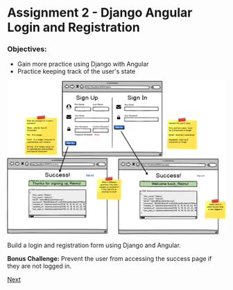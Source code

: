 # Assignment 2 - Django Angular Login and Registration

### Objectives:
* Gain more practice using Django with Angular
* Practice keeping track of the user's state

<img src="https://raw.githubusercontent.com/wgoode3/djangular/master/assets/assignment2.png" alt="wireframe">

Build a login and registration form using Django and Angular. 

<strong>Bonus Challenge:</strong> Prevent the user from accessing the success page if they are not logged in.

[Next](https://raw.githubusercontent.com/wgoode3/djangular/master/page8.md)